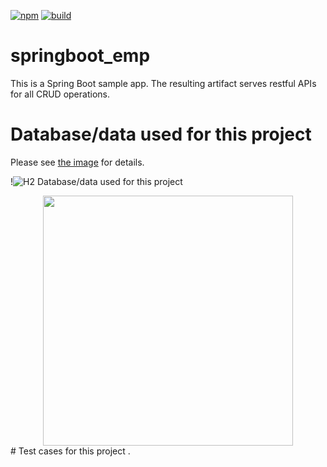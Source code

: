 
[![npm](https://img.shields.io/npm/v/@wenyanlang/core)](https://www.npmjs.com/package/@wenyanlang/core)
[![build](https://img.shields.io/github/workflow/status/LingDong-/wenyan-lang/Build%20%26%20Test)](https://github.com/LingDong-/wenyan-lang/actions)

# springboot_emp
This is a Spring Boot sample app. The resulting artifact serves restful APIs for all CRUD operations.

# Database/data used for this project
Please see [the image](https://1drv.ms/u/s!AubgbBOuCmokjxsNJ6cr9CD3wwUf) for details.

!![H2 Database/data used for this project](https://1drv.ms/u/s!AubgbBOuCmokjxsNJ6cr9CD3wwUf)
<div align="center">
    <img src="https://1drv.ms/u/s!AubgbBOuCmokjxsNJ6cr9CD3wwUf" width="400px"</img> 
</div>
# Test cases for this project
.
